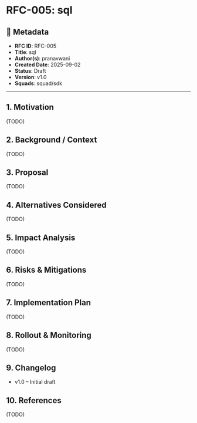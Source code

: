 # RFC-005: sql

## 📌 Metadata
- **RFC ID**: RFC-005
- **Title**: sql
- **Author(s)**: pranavwani
- **Created Date**: 2025-09-02
- **Status**: Draft
- **Version**: v1.0
- **Squads**:  squad/sdk

---
## 1. Motivation
(TODO)

## 2. Background / Context
(TODO)

## 3. Proposal
(TODO)

## 4. Alternatives Considered
(TODO)

## 5. Impact Analysis
(TODO)

## 6. Risks & Mitigations
(TODO)

## 7. Implementation Plan
(TODO)

## 8. Rollout & Monitoring
(TODO)

## 9. Changelog
- v1.0 – Initial draft

## 10. References
(TODO)
